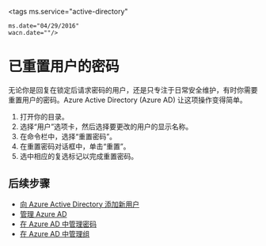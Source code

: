 <properties
	pageTitle="已重置 Azure Active Directory 中用户的密码 | Azure"
	description="说明管理员应如何重置 Azure Active Directory 中用户的密码。"
	services="active-directory"
	documentationCenter=""
	authors="curtand"
	manager="stevenpo"
	editor=""/>

<tags
	ms.service="active-directory"

	ms.date="04/29/2016"
	wacn.date=""/>

# 已重置用户的密码

无论你是回复在锁定后请求密码的用户，还是只专注于日常安全维护，有时你需要重置用户的密码。Azure Active Directory (Azure AD) 让这项操作变得简单。

  1. 打开你的目录。
  2. 选择“用户”选项卡，然后选择要更改的用户的显示名称。
  3. 在命令栏中，选择“重置密码”。
  4. 在重置密码对话框中，单击“重置”。
  5. 选中相应的复选标记以完成重置密码。



## 后续步骤

- [向 Azure Active Directory 添加新用户](/documentation/articles/active-directory-create-users)
- [管理 Azure AD](/documentation/articles/active-directory-administer)
- [在 Azure AD 中管理密码](/documentation/articles/active-directory-manage-passwords)
- [在 Azure AD 中管理组](/documentation/articles/active-directory-manage-groups)

<!---HONumber=Mooncake_0613_2016-->